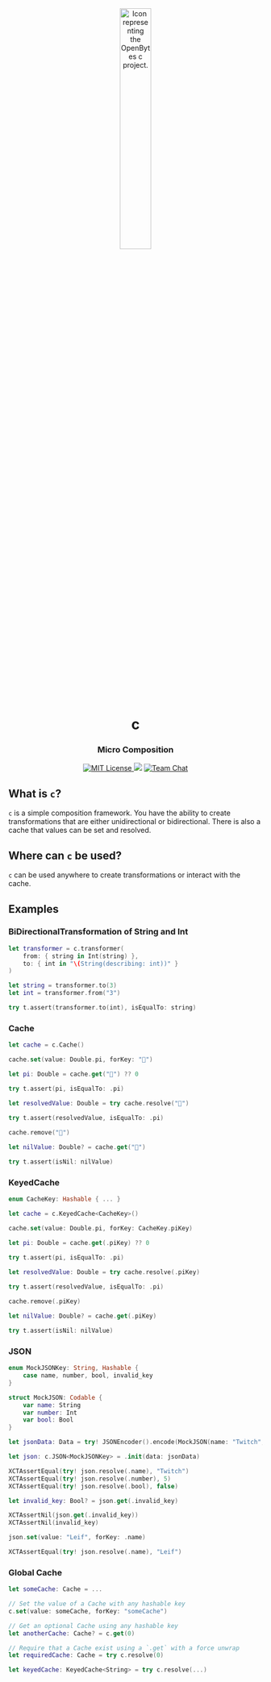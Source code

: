 <div align="center">
   <img src="https://openbytes.dev/assets/projects/images/openbytes-c.png" alt="Icon representing the OpenBytes c project." width="35%"/>
   <h1>c</h1>
   <h3>Micro Composition</h3>
   <a href="https://github.com/0xOpenBytes/ios-base/blob/main/LICENSE">
     <img src="https://img.shields.io/badge/license-MIT-blue" alt="MIT License"/>
   </a>
   <img src="https://img.shields.io/github/v/release/0xOpenBytes/c"/>
   <a href="https://discord.gg/HUmaDXVsW7">
     <img src="https://img.shields.io/discord/431917998102675485.svg" alt="Team Chat"/>
   </a>
 </div>

## What is `c`?
`c` is a simple composition framework. You have the ability to create transformations that are either unidirectional or bidirectional. There is also a cache that values can be set and resolved. 

## Where can `c` be used?
`c` can be used anywhere to create transformations or interact with the cache.

## Examples

### BiDirectionalTransformation of String and Int

```swift
let transformer = c.transformer(
    from: { string in Int(string) },
    to: { int in "\(String(describing: int))" }
)

let string = transformer.to(3)
let int = transformer.from("3")

try t.assert(transformer.to(int), isEqualTo: string)
```

### Cache

```swift
let cache = c.Cache()

cache.set(value: Double.pi, forKey: "🥧")

let pi: Double = cache.get("🥧") ?? 0

try t.assert(pi, isEqualTo: .pi)

let resolvedValue: Double = try cache.resolve("🥧")

try t.assert(resolvedValue, isEqualTo: .pi)
                    
cache.remove("🥧")

let nilValue: Double? = cache.get("🥧")

try t.assert(isNil: nilValue)
```

### KeyedCache

```swift
enum CacheKey: Hashable { ... }

let cache = c.KeyedCache<CacheKey>()

cache.set(value: Double.pi, forKey: CacheKey.piKey)

let pi: Double = cache.get(.piKey) ?? 0

try t.assert(pi, isEqualTo: .pi)

let resolvedValue: Double = try cache.resolve(.piKey)

try t.assert(resolvedValue, isEqualTo: .pi)
                    
cache.remove(.piKey)

let nilValue: Double? = cache.get(.piKey)

try t.assert(isNil: nilValue)
```

### JSON
```swift
enum MockJSONKey: String, Hashable {
    case name, number, bool, invalid_key
}

struct MockJSON: Codable {
    var name: String
    var number: Int
    var bool: Bool
}

let jsonData: Data = try! JSONEncoder().encode(MockJSON(name: "Twitch", number: 5, bool: false))

let json: c.JSON<MockJSONKey> = .init(data: jsonData)

XCTAssertEqual(try! json.resolve(.name), "Twitch")
XCTAssertEqual(try! json.resolve(.number), 5)
XCTAssertEqual(try! json.resolve(.bool), false)

let invalid_key: Bool? = json.get(.invalid_key)

XCTAssertNil(json.get(.invalid_key))
XCTAssertNil(invalid_key)

json.set(value: "Leif", forKey: .name)

XCTAssertEqual(try! json.resolve(.name), "Leif")
```


### Global Cache

```swift
let someCache: Cache = ...

// Set the value of a Cache with any hashable key
c.set(value: someCache, forKey: "someCache")

// Get an optional Cache using any hashable key
let anotherCache: Cache? = c.get(0)

// Require that a Cache exist using a `.get` with a force unwrap
let requiredCache: Cache = try c.resolve(0)

let keyedCache: KeyedCache<String> = try c.resolve(...)
```
